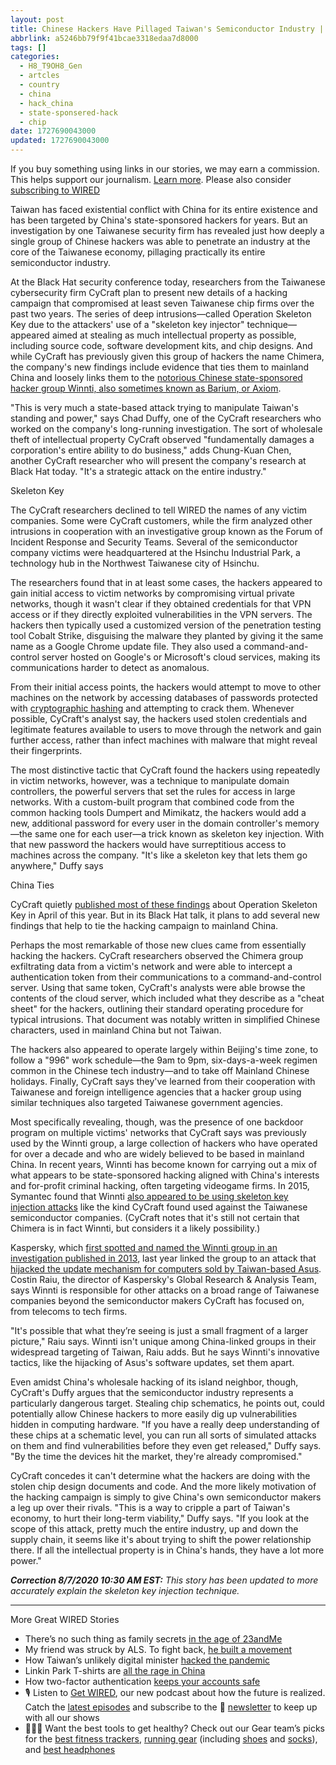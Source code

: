 ```yaml
---
layout: post
title: Chinese Hackers Have Pillaged Taiwan's Semiconductor Industry | WIRED
abbrlink: a5246bb79f9f41bcae3318edaa7d8000
tags: []
categories:
  - H8_T9OH8_Gen
  - artcles
  - country
  - china
  - hack_china
  - state-sponsered-hack
  - chip
date: 1727690043000
updated: 1727690043000
---
```


If you buy something using links in our stories, we may earn a commission. This helps support our journalism. [Learn more](https://www.wired.com/2015/11/affiliate-link-policy/). Please also consider [subscribing to WIRED](https://subscribe.wired.com/subscribe/splits/wired/WIR_SELF?source=HCL_WIR_EDIT_HARDCODED_0_COMMERCE_AFFILIATE_ZZ)

Taiwan has faced existential conflict with China for its entire existence and has been targeted by China's state-sponsored hackers for years. But an investigation by one Taiwanese security firm has revealed just how deeply a single group of Chinese hackers was able to penetrate an industry at the core of the Taiwanese economy, pillaging practically its entire semiconductor industry.

At the Black Hat security conference today, researchers from the Taiwanese cybersecurity firm CyCraft plan to present new details of a hacking campaign that compromised at least seven Taiwanese chip firms over the past two years. The series of deep intrusions—called Operation Skeleton Key due to the attackers' use of a "skeleton key injector" technique—appeared aimed at stealing as much intellectual property as possible, including source code, software development kits, and chip designs. And while CyCraft has previously given this group of hackers the name Chimera, the company's new findings include evidence that ties them to mainland China and loosely links them to the [notorious Chinese state-sponsored hacker group Winnti, also sometimes known as Barium, or Axiom](https://www.wired.com/story/barium-supply-chain-hackers/).

"This is very much a state-based attack trying to manipulate Taiwan's standing and power," says Chad Duffy, one of the CyCraft researchers who worked on the company's long-running investigation. The sort of wholesale theft of intellectual property CyCraft observed "fundamentally damages a corporation's entire ability to do business," adds Chung-Kuan Chen, another CyCraft researcher who will present the company's research at Black Hat today. "It's a strategic attack on the entire industry."

Skeleton Key

The CyCraft researchers declined to tell WIRED the names of any victim companies. Some were CyCraft customers, while the firm analyzed other intrusions in cooperation with an investigative group known as the Forum of Incident Response and Security Teams. Several of the semiconductor company victims were headquartered at the Hsinchu Industrial Park, a technology hub in the Northwest Taiwanese city of Hsinchu.

The researchers found that in at least some cases, the hackers appeared to gain initial access to victim networks by compromising virtual private networks, though it wasn't clear if they obtained credentials for that VPN access or if they directly exploited vulnerabilities in the VPN servers. The hackers then typically used a customized version of the penetration testing tool Cobalt Strike, disguising the malware they planted by giving it the same name as a Google Chrome update file. They also used a command-and-control server hosted on Google's or Microsoft's cloud services, making its communications harder to detect as anomalous.

From their initial access points, the hackers would attempt to move to other machines on the network by accessing databases of passwords protected with [cryptographic hashing](https://www.wired.com/2016/06/hacker-lexicon-password-hashing/) and attempting to crack them. Whenever possible, CyCraft's analyst say, the hackers used stolen credentials and legitimate features available to users to move through the network and gain further access, rather than infect machines with malware that might reveal their fingerprints.

The most distinctive tactic that CyCraft found the hackers using repeatedly in victim networks, however, was a technique to manipulate domain controllers, the powerful servers that set the rules for access in large networks. With a custom-built program that combined code from the common hacking tools Dumpert and Mimikatz, the hackers would add a new, additional password for every user in the domain controller's memory—the same one for each user—a trick known as skeleton key injection. With that new password the hackers would have surreptitious access to machines across the company. "It's like a skeleton key that lets them go anywhere," Duffy says

China Ties

CyCraft quietly [published most of these findings](https://cycraft.com/download/%5BTLP-White%5D20200415%20Chimera_V4.1.pdf) about Operation Skeleton Key in April of this year. But in its Black Hat talk, it plans to add several new findings that help to tie the hacking campaign to mainland China.

Perhaps the most remarkable of those new clues came from essentially hacking the hackers. CyCraft researchers observed the Chimera group exfiltrating data from a victim's network and were able to intercept a authentication token from their communications to a command-and-control server. Using that same token, CyCraft's analysts were able browse the contents of the cloud server, which included what they describe as a "cheat sheet" for the hackers, outlining their standard operating procedure for typical intrusions. That document was notably written in simplified Chinese characters, used in mainland China but not Taiwan.

The hackers also appeared to operate largely within Beijing's time zone, to follow a "996" work schedule—the 9am to 9pm, six-days-a-week regimen common in the Chinese tech industry—and to take off Mainland Chinese holidays. Finally, CyCraft says they've learned from their cooperation with Taiwanese and foreign intelligence agencies that a hacker group using similar techniques also targeted Taiwanese government agencies.

Most specifically revealing, though, was the presence of one backdoor program on multiple victims' networks that CyCraft says was previously used by the Winnti group, a large collection of hackers who have operated for over a decade and who are widely believed to be based in mainland China. In recent years, Winnti has become known for carrying out a mix of what appears to be state-sponsored hacking aligned with China's interests and for-profit criminal hacking, often targeting videogame firms. In 2015, Symantec found that Winnti [also appeared to be using skeleton key injection attacks](https://community.broadcom.com/symantecenterprise/communities/community-home/librarydocuments/viewdocument?DocumentKey=db56700d-bb0b-4ae7-9574-cc6e44c0dec3\&CommunityKey=1ecf5f55-9545-44d6-b0f4-4e4a7f5f5e68\&tab=librarydocuments) like the kind CyCraft found used against the Taiwanese semiconductor companies. (CyCraft notes that it's still not certain that Chimera is in fact Winnti, but considers it a likely possibility.)

Kaspersky, which [first spotted and named the Winnti group in an investigation published in 2013](https://securelist.com/winnti-more-than-just-a-game/37029/), last year linked the group to an attack that [hijacked the update mechanism for computers sold by Taiwan-based Asus](https://www.vice.com/en_us/article/pan9wn/hackers-hijacked-asus-software-updates-to-install-backdoors-on-thousands-of-computers). Costin Raiu, the director of Kaspersky's Global Research & Analysis Team, says Winnti is responsible for other attacks on a broad range of Taiwanese companies beyond the semiconductor makers CyCraft has focused on, from telecoms to tech firms.

"It's possible that what they’re seeing is just a small fragment of a larger picture," Raiu says. Winnti isn't unique among China-linked groups in their widespread targeting of Taiwan, Raiu adds. But he says Winnti's innovative tactics, like the hijacking of Asus's software updates, set them apart.

Even amidst China's wholesale hacking of its island neighbor, though, CyCraft's Duffy argues that the semiconductor industry represents a particularly dangerous target. Stealing chip schematics, he points out, could potentially allow Chinese hackers to more easily dig up vulnerabilities hidden in computing hardware. "If you have a really deep understanding of these chips at a schematic level, you can run all sorts of simulated attacks on them and find vulnerabilities before they even get released," Duffy says. "By the time the devices hit the market, they're already compromised."

CyCraft concedes it can't determine what the hackers are doing with the stolen chip design documents and code. And the more likely motivation of the hacking campaign is simply to give China's own semiconductor makers a leg up over their rivals. "This is a way to cripple a part of Taiwan's economy, to hurt their long-term viability," Duffy says. "If you look at the scope of this attack, pretty much the entire industry, up and down the supply chain, it seems like it's about trying to shift the power relationship there. If all the intellectual property is in China's hands, they have a lot more power."

***Correction 8/7/2020 10:30 AM EST:** This story has been updated to more accurately explain the skeleton key injection technique.*

***

More Great WIRED Stories

- There’s no such thing as family secrets [in the age of 23andMe](https://www.wired.com/story/theres-no-such-thing-as-family-secrets-in-the-age-of-23andme/?itm_campaign=BottomRelatedStories_Sections_1\&itm_content=footer-recirc)
- My friend was struck by ALS. To fight back, [he built a movement](https://www.wired.com/story/life-just-out-of-reach-als-brian-wallach/?itm_campaign=BottomRelatedStories_Sections_1\&itm_content=footer-recirc)
- How Taiwan’s unlikely digital minister [hacked the pandemic](https://www.wired.com/story/how-taiwans-unlikely-digital-minister-hacked-the-pandemic/?itm_campaign=BottomRelatedStories_Sections_1\&itm_content=footer-recirc)
- Linkin Park T-shirts are [all the rage in China](https://www.wired.com/story/linkin-park-t-shirts-all-the-rage-in-china/?itm_campaign=BottomRelatedStories_Sections_1\&itm_content=footer-recirc)
- How two-factor authentication [keeps your accounts safe](https://www.wired.com/story/protect-accounts-two-factor-authentication/?itm_campaign=BottomRelatedStories_Sections_1\&itm_content=footer-recirc)
- 🎙️ Listen to [Get WIRED](https://www.wired.com/tag/get-wired-podcast/?itm_campaign=BottomRelatedStories\&itm_content=footer-recirc), our new podcast about how the future is realized. Catch the [latest episodes](https://link.chtbl.com/gw-editorial) and subscribe to the 📩 [newsletter](https://www.wired.com/newsletter/podcasts?sourceCode=BottomStories) to keep up with all our shows
- 🏃🏽‍♀️ Want the best tools to get healthy? Check out our Gear team’s picks for the [best fitness trackers](https://www.wired.com/gallery/best-fitness-tracker/?itm_campaign=BottomRelatedStories\&itm_content=footer-recirc), [running gear](https://www.wired.com/gallery/best-running-gear/?itm_campaign=BottomRelatedStories\&itm_content=footer-recirc) (including [shoes](https://wired.com/gallery/best-trail-running-shoes-round-up/?itm_campaign=BottomRelatedStories\&itm_content=footer-recirc) and [socks](https://www.wired.com/gallery/best-running-socks/?itm_campaign=BottomRelatedStories\&itm_content=footer-recirc)), and [best headphones](https://www.wired.com/gallery/best-headphones-under-100/?itm_campaign=BottomRelatedStories\&itm_content=footer-recirc)
